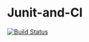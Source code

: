 # Junit-and-CI
[![Build Status](https://app.travis-ci.com/harika175/Junit-and-CI.svg?branch=main)](https://app.travis-ci.com/harika175/Junit-and-CI)
